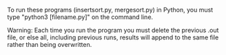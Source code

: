 To run these programs (insertsort.py, mergesort.py) in Python, you must type "python3 [filename.py]" on the command line.

Warning: Each time you run the program you must delete the previous .out file, or else all, including previous runs, results will append to the same file rather than being overwritten.
